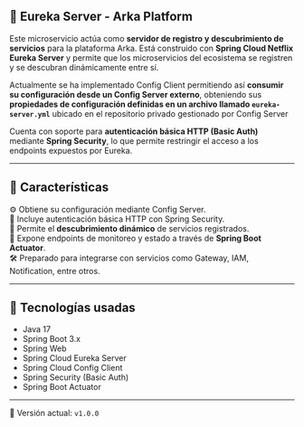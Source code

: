 ## 🧭 Eureka Server - Arka Platform

Este microservicio actúa como **servidor de registro y descubrimiento de servicios** para la plataforma Arka. Está construido con **Spring Cloud Netflix Eureka Server** y permite que los microservicios del ecosistema se registren y se descubran dinámicamente entre sí.

Actualmente se ha implementado Config Client permitiendo así **consumir su configuración desde un Config Server externo**, obteniendo sus **propiedades de configuración definidas en un archivo llamado `eureka-server.yml`** ubicado en el repositorio privado gestionado por Config Server

Cuenta con soporte para **autenticación básica HTTP (Basic Auth)** mediante **Spring Security**, lo que permite restringir el acceso a los endpoints expuestos por Eureka.

---

## 🚀 Características

⚙️ Obtiene su configuración mediante Config Server.  
🔐 Incluye autenticación básica HTTP con Spring Security.  
🧭 Permite el **descubrimiento dinámico** de servicios registrados.  
📡 Expone endpoints de monitoreo y estado a través de **Spring Boot Actuator**.  
🛠️ Preparado para integrarse con servicios como Gateway, IAM, Notification, entre otros.

---

## 🧩 Tecnologías usadas

- Java 17
- Spring Boot 3.x
- Spring Web
- Spring Cloud Eureka Server
- Spring Cloud Config Client
- Spring Security (Basic Auth)
- Spring Boot Actuator

---

📌 Versión actual: `v1.0.0`

